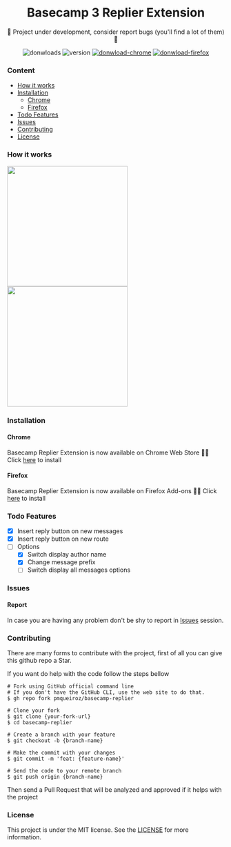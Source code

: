 [chrome-url]: https://github.com/pmqueiroz/basecamp-replier/releases/download/v0.0.4/basecamp_replier-0.0.4-chrome.zip
[firefox-url]: https://github.com/pmqueiroz/basecamp-replier/releases/download/v0.0.4/basecamp_replier-0.0.4-firefox.xpi
[version-badge]: https://img.shields.io/github/v/release/pmqueiroz/basecamp-replier?color=%234796FF&label=version&logo=data%3Aimage%2Fpng%3Bbase64%2CiVBORw0KGgoAAAANSUhEUgAAADQAAAA0CAYAAADFeBvrAAAACXBIWXMAAAsTAAALEwEAmpwYAAAAAXNSR0IArs4c6QAAAARnQU1BAACxjwv8YQUAAAXFSURBVHgB3ZpNTFxVFMfPm5I2lpbQ2HQSC%2FUN0cQAVVyYgBtpTGy6sGz8iG4kDqwpdqcL6EJ2lsGt%2BLVpBVxYN7ampuNCGTd2bGHUxDCvpRoxJh2xQNpox%2FO%2F773xzZs7c%2B%2F7ALG%2FZJjH%2B7jz%2Fu%2Bce%2B495z6DYqRcpB5K0FNU5m8Sn1b%2BmL7TLPExKC%2B%2B79KXRkpsx4JBEWER%2FSxigEUMki0gDBZ%2FstzGVFRxoQUJIQaN8WY%2FxUue280YD9KHFILAgjZRiB%2BLLXaELWYFuUhbEAuBO43zFSO0lbC1uJ%2BdYmElvdM1YDEmn3mJajv4VqFtLaUgEblsMWE7fFyUHFENg0ai0UEWM8hiLtN%2FL4bEPfC9lK%2FRK41OqmshxzKXaTtSpsfrWUoqyOkz28UyMkqOKMt%2FoEaQiGa2GJMicOO3XTR%2FZQ8Vis20uraDlld2iv0tzX9Te%2FIO9R5epa6ODWo7cJtCYjmiqqKfTFDGH5pxczo%2FvLrWRHMX76cLuX2UW9hLOnSm1ik9sELPP%2F07BcYegEerd3lwXK3o3fdk%2BjEWtJPa%2BKmODV2jo73y4WD6XJIyZw8Ka4QB7Y%2B%2B9HNwYXbky7r%2FVguyhBjTu%2B%2FQs09UtuEuCx99W9Xe8souOplJaVtERWfHOk2%2F8VMQV8waJh1x%2F6mEbRGiFf0GTx%2Fu57K4tJtefP2R2MSAArf5AreJtjXpF9Mxh6bK7oBTGldMIxfr447fmdrgz5oIBADnz19tEQ%2Bh3k3f4ACCtmcmfuDAsU5K7Lll1t6kxmOO1%2BXA1%2B9e4RvaS6feOVRXDPpB%2BviKcJ9GIPJNcr%2F7%2BIv90uPoV7MsSsv9nL5ku1wA68xyFEOfkYlpS94WN%2FDWiaJSDIDVTvO5n00tSm8alnotY5IWyMnItZAkGLj4LVQPV0zbgTsUhmXHzbx91GVs6LoI7QpKhkn7EsLdIg6isMZ58ZTDiQGw1kwd95rUGw5aoSUhagARgBhYBiE9KhAFd%2FUDMXMX96sbYC3oQyZFoItHegQI9Ct8y1wmCH2H%2F6TnJIPrhW80ppVcnDG4%2FyDX6a93jm4f8gLXwY2FBeH82EhXzX5EWEXEy0e2kIzPeS4XBYw9vZIHMn91j%2BrS1k0RFGEGXQGu7Kew1Ky6zExQzCB8H%2B27SVHB7MKPzsS3SXXCV9Pf0ffF3fTHLXVjiFKIenFEvLZk7RCAWb8KpSDcZHsy%2FPiy1cDlLNqGyNxLw%2FIWLKRVwHM5feYg5TjawGpjw9djcS8ZBclMXGMmIgShetJDGozzwPnep0mxnVvg%2BRf79OzEj7QZIMXw09mx1vgiA%2BOQoV%2Ft90%2Fzc%2FyjUWcGMpAFy5JGjcHaSmB9hjSRpQSTZx6guJk8W9tmF1tH6XKsJeEU7LT6UV937ROaY6sh4YsLWEeW8L16XJk%2BWNDiJngfkAbpgV%2BlQeDkVEcsrgcxyIn8YLDWcLcs%2FtiC7tI50gBiTnCpyQ8yy6E3H4okCmKGJx6WDp5I55Xuxqt%2F%2BBKCnLpWljQY4sxRNnF0qzVhRMFlYZnC0n01x2CdtNrd8m6tu1KXc1bmLpEGSJePjXQ3LJKMvvyLcpIKqyAA1C%2BSaKb1Bg26S5j%2BQmPD3MiLThmrt3tV%2BL53fgf3RL0b1zeq57U0%2F%2BWUsTZIgWWYlHL%2F8ZeCta0EcFPDEfuOjABi0HdS3lWIqvRB9CWsaWqCRGxGt26mCYqT599e1BODYr1vSSW25RQU6zEtCmstWAX9TiMAuOgtp4CwC14IFjmOWCg76QqDlZ%2FpvSmEBJjo6i94uURdknTFIQAUiv%2FOnGEJRC1kpH2P3grnrkGXJCvX2YvG79N2whOi5YcV%2FN%2BW9e%2B5Fy%2B0qj6iIfbbICE9NvCbdQKA%2FPSAbKG1srSDxo12%2FXwNRHm9bNBZV9JK3wMQSohLHC8A9jjC%2Bim81UoiJ0vQJ2GFuEQW5KXyiiaElSvrTqbvNIvsDDkv6hkxv6L5D1h8aBxGpIgQAAAAAElFTkSuQmCC
[license-url]: https://github.com/pmqueiroz/basecamp-replier/blob/master/license
[issues-url]: https://github.com/pmqueiroz/basecamp-replier/issues
[download-chrome-url]: https://chrome.google.com/webstore/detail/basecamp-replier/kbpbcopngomcnnoepbjbpjmidikdkcan
[download-firefox-url]: https://addons.mozilla.org/pt-BR/firefox/addon/basecamp-replier/


<h1 align="center">Basecamp 3 Replier Extension</h1>
<p align="center">🚧 Project under development, consider report bugs (you'll find a lot of them)  🚧</p>
<div align="center">

![donwloads](https://img.shields.io/github/downloads/pmqueiroz/basecamp-replier/total?color=%234796FF&logo=github)
![version][version-badge]
[![donwload-chrome](https://img.shields.io/badge/download-chrome-%234796FF?logo=google-chrome)][download-chrome-url]
[![donwload-firefox](https://img.shields.io/badge/download-firefox-%234796FF?logo=firefox)][download-firefox-url]

</div>


### Content

- [How it works](#How-it-works)
- [Installation](#Installation)
   - [Chrome](#Chrome)
   - [Firefox](#Firefox)
- [Todo Features](#Todo-Features)
- [Issues](#Issues)
- [Contributing](#Contributing)
- [License](#License)


### How it works

<div>

<img align="center" height="279px" src="https://user-images.githubusercontent.com/54639269/119237995-436fb100-bb16-11eb-907f-f850e4dee95a.gif"/>

<img align="center" height="279px" src="https://user-images.githubusercontent.com/54639269/119245889-18f01900-bb53-11eb-935d-0f2b8cf4882d.png"/>


</div>


### Installation


#### Chrome

Basecamp Replier Extension is now available on Chrome Web Store 🎉🎉 Click [here][download-chrome-url] to install


#### Firefox

Basecamp Replier Extension is now available on Firefox Add-ons 🎉🎉 Click [here][download-firefox-url] to install

### Todo Features

- [x] Insert reply button on new messages
- [x] Insert reply button on new route
- [ ] Options
   - [x] Switch display author name
   - [x] Change message prefix
   - [ ] Switch display all messages options

### Issues

#### Report

In case you are having any problem don't be shy to report in [Issues][issues-url] session.

### Contributing

There are many forms to contribute with the project, first of all you can give this github repo a Star.

If you want do help with the code follow the steps bellow

```shell
# Fork using GitHub official command line
# If you don't have the GitHub CLI, use the web site to do that.
$ gh repo fork pmqueiroz/basecamp-replier

# Clone your fork
$ git clone {your-fork-url}
$ cd basecamp-replier

# Create a branch with your feature
$ git checkout -b {branch-name}

# Make the commit with your changes
$ git commit -m 'feat: {feature-name}'

# Send the code to your remote branch
$ git push origin {branch-name}
```

Then send a Pull Request that will be analyzed and approved if it helps with the project

### License
This project is under the MIT license. See the [LICENSE][license-url] for more information.
